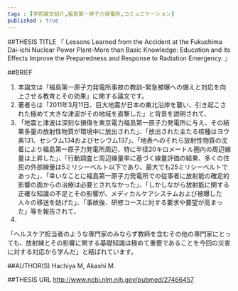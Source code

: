 ```yaml
--- 
tags : [学術論文紹介,福島第一原子力発電所,コミュニケーション] 
published : true
---
```


##THESIS TITLE
『
Lessons Learned from the Accident at the Fukushima Dai-ichi Nuclear Power Plant-More than Basic Knowledge: Education and its Effects Improve the Preparedness and Response to Radiation Emergency.
』
  
##BRIEF
1. 本論文は「福島第一原子力発電所事故の教訓-緊急被曝への備えと対応を向上させる教育とその効果」に関する論文です。
1. 著者らは「2011年3月11日、巨大地震が日本の東北沿岸を襲い、引き起こされた極めて大きな津波がその地域を直撃した」と背景を説明されて、
1. 「地震と津波は深刻な損傷を東京電力福島第一原子力発電所に与え、その結果多量の放射性物質が環境中に放出された」、「放出された主たる核種はヨウ素131、セシウム134およびセシウム137」、「地表へのそれら放射性物質の沈着により福島第一原子力発電所周辺、特に半径20キロメートル圏内の周辺線量は上昇した」、「行動調査と周辺線量率に基づく線量評価の結果、多くの住民の外部線量は5ミリシーベルト以下であり、最大でも25ミリシーベルトであった」、「幸いなことに福島第一原子力発電所での従事者に放射能の確定的影響の面からの治療は必要とされなかった」、「しかしながら放射能に関する正確な知識の不足とその影響が、メディカルケアシステムおよび被曝した人々の移送を妨げた」、「事故後、研修コースに対する要求や要望が高まった」等を報告されて、
1. 
「ヘルスケア担当者のような専門家のみならず教師を含むその他の専門家にとっても、放射線とその影響に関する基礎知識は極めて重要であることを今回の災害に対する対応から学んだ」と結ばれています。






##AUTHOR(S)
Hachiya M, Akashi M.
  
##THESIS URL
[
http://www.ncbi.nlm.nih.gov/pubmed/27466457
](
http://www.ncbi.nlm.nih.gov/pubmed/27466457
)